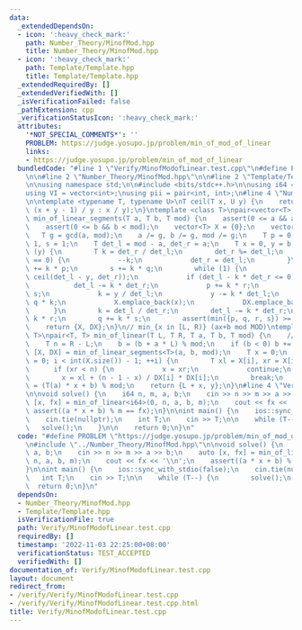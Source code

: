 ```yaml
---
data:
  _extendedDependsOn:
  - icon: ':heavy_check_mark:'
    path: Number_Theory/MinofMod.hpp
    title: Number_Theory/MinofMod.hpp
  - icon: ':heavy_check_mark:'
    path: Template/Template.hpp
    title: Template/Template.hpp
  _extendedRequiredBy: []
  _extendedVerifiedWith: []
  _isVerificationFailed: false
  _pathExtension: cpp
  _verificationStatusIcon: ':heavy_check_mark:'
  attributes:
    '*NOT_SPECIAL_COMMENTS*': ''
    PROBLEM: https://judge.yosupo.jp/problem/min_of_mod_of_linear
    links:
    - https://judge.yosupo.jp/problem/min_of_mod_of_linear
  bundledCode: "#line 1 \"Verify/MinofModofLinear.test.cpp\"\n#define PROBLEM \"https://judge.yosupo.jp/problem/min_of_mod_of_linear\"\
    \n\n#line 2 \"Number_Theory/MinofMod.hpp\"\n\n#line 2 \"Template/Template.hpp\"\
    \n\nusing namespace std;\n\n#include <bits/stdc++.h>\n\nusing i64 = long long;\n\
    using VI = vector<int>;\nusing pii = pair<int, int>;\n#line 4 \"Number_Theory/MinofMod.hpp\"\
    \n\ntemplate <typename T, typename U>\nT ceil(T x, U y) {\n    return (x > 0 ?\
    \ (x + y - 1) / y : x / y);\n}\ntemplate <class T>\npair<vector<T>, vector<T>>\
    \ min_of_linear_segments(T a, T b, T mod) {\n    assert(0 <= a && a < mod);\n\
    \    assert(0 <= b && b < mod);\n    vector<T> X = {0};\n    vector<T> DX;\n \
    \   T g = gcd(a, mod);\n    a /= g, b /= g, mod /= g;\n    T p = 0, q = 1, r =\
    \ 1, s = 1;\n    T det_l = mod - a, det_r = a;\n    T x = 0, y = b;\n\n    while\
    \ (y) {\n        T k = det_r / det_l;\n        det_r %= det_l;\n        if (det_r\
    \ == 0) {\n            --k;\n            det_r = det_l;\n        }\n        r\
    \ += k * p;\n        s += k * q;\n        while (1) {\n            T k = max<T>(0,\
    \ ceil(det_l - y, det_r));\n            if (det_l - k * det_r <= 0) break;\n \
    \           det_l -= k * det_r;\n            p += k * r;\n            q += k *\
    \ s;\n            k = y / det_l;\n            y -= k * det_l;\n            x +=\
    \ q * k;\n            X.emplace_back(x);\n            DX.emplace_back(q);\n  \
    \      }\n        k = det_l / det_r;\n        det_l -= k * det_r;\n        p +=\
    \ k * r;\n        q += k * s;\n        assert(min({p, q, r, s}) >= 0);\n    }\n\
    \    return {X, DX};\n}\n// min_{x in [L, R)} (ax+b mod MOD)\ntemplate <class\
    \ T>\npair<T, T> min_of_linear(T L, T R, T a, T b, T mod) {\n    // return [x,fx]\n\
    \    T n = R - L;\n    b = (b + a * L) % mod;\n    if (b < 0) b += mod;\n    auto\
    \ [X, DX] = min_of_linear_segments<T>(a, b, mod);\n    T x = 0;\n    for (T i\
    \ = 0; i < int(X.size()) - 1; ++i) {\n        T xl = X[i], xr = X[i + 1];\n  \
    \      if (xr < n) {\n            x = xr;\n            continue;\n        }\n\
    \        x = xl + (n - 1 - x) / DX[i] * DX[i];\n        break;\n    }\n    T y\
    \ = (T(a) * x + b) % mod;\n    return {L + x, y};\n}\n#line 4 \"Verify/MinofModofLinear.test.cpp\"\
    \n\nvoid solve() {\n    i64 n, m, a, b;\n    cin >> n >> m >> a >> b;\n    auto\
    \ [x, fx] = min_of_linear<i64>(0, n, a, b, m);\n    cout << fx << '\\n';\n   \
    \ assert((a * x + b) % m == fx);\n}\n\nint main() {\n    ios::sync_with_stdio(false);\n\
    \    cin.tie(nullptr);\n    int T;\n    cin >> T;\n\n    while (T--) {\n     \
    \   solve();\n    }\n\n    return 0;\n}\n"
  code: "#define PROBLEM \"https://judge.yosupo.jp/problem/min_of_mod_of_linear\"\n\
    \n#include \"../Number_Theory/MinofMod.hpp\"\n\nvoid solve() {\n    i64 n, m,\
    \ a, b;\n    cin >> n >> m >> a >> b;\n    auto [x, fx] = min_of_linear<i64>(0,\
    \ n, a, b, m);\n    cout << fx << '\\n';\n    assert((a * x + b) % m == fx);\n\
    }\n\nint main() {\n    ios::sync_with_stdio(false);\n    cin.tie(nullptr);\n \
    \   int T;\n    cin >> T;\n\n    while (T--) {\n        solve();\n    }\n\n  \
    \  return 0;\n}\n"
  dependsOn:
  - Number_Theory/MinofMod.hpp
  - Template/Template.hpp
  isVerificationFile: true
  path: Verify/MinofModofLinear.test.cpp
  requiredBy: []
  timestamp: '2022-11-03 22:25:00+08:00'
  verificationStatus: TEST_ACCEPTED
  verifiedWith: []
documentation_of: Verify/MinofModofLinear.test.cpp
layout: document
redirect_from:
- /verify/Verify/MinofModofLinear.test.cpp
- /verify/Verify/MinofModofLinear.test.cpp.html
title: Verify/MinofModofLinear.test.cpp
---
```


